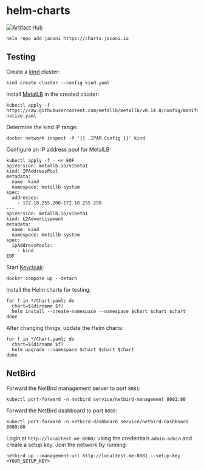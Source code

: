 # helm-charts

[![Artifact Hub](https://img.shields.io/endpoint?url=https://artifacthub.io/badge/repository/jaconi)](https://artifacthub.io/packages/search?repo=jaconi)

```shell
helm repo add jaconi https://charts.jaconi.io
```

## Testing

Create a [kind](https://kind.sigs.k8s.io) cluster:

```shell
kind create cluster --config kind.yaml
```

Install [MetalLB](https://metallb.universe.tf) in the created cluster:

```shell
kubectl apply -f https://raw.githubusercontent.com/metallb/metallb/v0.14.8/config/manifests/metallb-native.yaml
```

Determine the kind IP range:

```shell
docker network inspect -f '{{ .IPAM.Config }}' kind
```

Configure an IP address pool for MetalLB:

```shell
kubectl apply -f - << EOF 
apiVersion: metallb.io/v1beta1
kind: IPAddressPool
metadata:
  name: kind
  namespace: metallb-system
spec:
  addresses:
    - 172.18.255.200-172.18.255.250
---
apiVersion: metallb.io/v1beta1
kind: L2Advertisement
metadata:
  name: kind
  namespace: metallb-system
spec:
  ipAddressPools:
    - kind
EOF
```

Start [Keycloak](https://www.keycloak.org):

```shell
docker compose up --detach
```

Install the Helm charts for testing:

```shell
for f in */Chart.yaml; do
  chart=$(dirname $f)
  helm install --create-namespace --namespace $chart $chart $chart
done
```

After changing things, update the Helm charts:

```shell
for f in */Chart.yaml; do
  chart=$(dirname $f)
  helm upgrade --namespace $chart $chart $chart
done
```

## NetBird

Forward the NetBird management server to port `8081`:

```shell
kubectl port-forward -n netbird service/netbird-management 8081:80
```

Forward the NetBird dashboard to port `8080`:

```shell
kubectl port-forward -n netbird-dashboard service/netbird-dashboard 8080:80
```

Login at `http://localtest.me:8080/` using the credentials `admin:admin` and create a setup key. Join the network by
running

```shell
netbird up --management-url http://localtest.me:8081 --setup-key <YOUR_SETUP_KEY>
```
